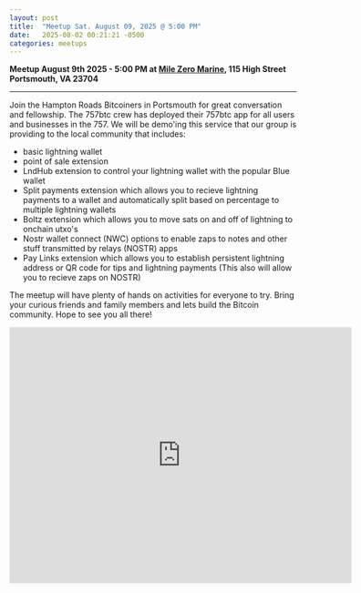 ```yaml
---
layout: post
title:  "Meetup Sat. August 09, 2025 @ 5:00 PM"
date:   2025-08-02 00:21:21 -0500
categories: meetups
---
```


**Meetup August 9th 2025 - 5:00 PM at [Mile Zero Marine](https://milezeromarine.com/), 115 High Street Portsmouth, VA 23704**

---

Join the Hampton Roads Bitcoiners in Portsmouth for great conversation and fellowship. The 757btc crew has deployed their 757btc app for all users and businesses in the 757. We will be demo'ing this service that our group is providing to the local community that includes:
 - basic lightning wallet
 - point of sale extension
 - LndHub extension to control your lightning wallet with the popular Blue wallet
 - Split payments extension which allows you to recieve lightning payments to a wallet and automatically split based on percentage to multiple lightning wallets
 - Boltz extension which allows you to move sats on and off of lightning to onchain utxo's
 - Nostr wallet connect (NWC) options to enable zaps to notes and other stuff transmitted by relays (NOSTR) apps
 - Pay Links extension which allows you to establish persistent lightning address or QR code for tips and lightning payments (This also will allow you to recieve zaps on NOSTR)

The meetup will have plenty of hands on activities for everyone to try. Bring your curious friends and family members and lets build the Bitcoin community. Hope to see you all there!

<iframe src="https://www.google.com/maps/embed?pb=!1m18!1m12!1m3!1d596.1170077708135!2d-76.29721364168317!3d36.83513346377685!2m3!1f0!2f0!3f0!3m2!1i1024!2i768!4f13.1!3m3!1m2!1s0x89baa320f4ea4287%3A0x60b66698efea7ac0!2sMile%20Zero%20Marine!5e0!3m2!1sen!2sus!4v1711046558382!5m2!1sen!2sus" width="600" height="450" style="border:0;" allowfullscreen="" loading="lazy" referrerpolicy="no-referrer-when-downgrade"></iframe>



